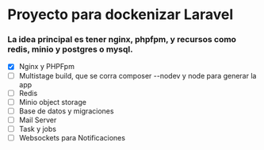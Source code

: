 # Proyecto para dockenizar Laravel
### La idea principal es tener nginx, phpfpm, y recursos como redis, minio y postgres o mysql.


- [x] Nginx y PHPFpm
- [ ] Multistage build, que se corra composer --nodev y node para generar la app
- [ ] Redis
- [ ] Minio object storage
- [ ] Base de datos y migraciones
- [ ] Mail Server
- [ ] Task y jobs
- [ ] Websockets para Notificaciones